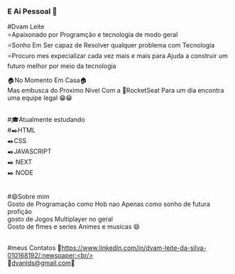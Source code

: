 ### E Ai Pessoal 👋

#Dvam Leite
<br/>:star:Apaixonado por Programção e tecnologia de modo geral 
<br/>:star:Sonho Em Ser capaz de Resolver qualquer problema com Tecnologia 
<br/>:star:Procuro mes expecializar cada vez mais e mais para Ajuda a construir um futuro melhor por meio da tecnologia 

:house:No Momento Em Casa:house:<br/> Mas embusca do Proximo Nivel Com a :rocket:RocketSeat Para um dia encontra uma equipe legal :grin::grin:

<br/>#:mortar_board:Atualmente estudando
<br/>#:black_nib:HTML<br/> :black_nib:CSS<br/> :black_nib:JAVASCRIPT <br/>:black_nib: NEXT<br/> :black_nib: NODE

<br/>#:smile:Sobre mim
<br/>Gosto de Programação como Hob nao Apenas como sonho de futura profição 
<br/>gosto de Jogos Multiplayer no geral 
<br/>Gosto de flmes e series Animes e musicas :smile:

<br/>#meus Contatos
:newspaper:https://www.linkedin.com/in/dvam-leite-da-silva-010168192/:newspaper:<br/>
<br/>:email:dvanlds@gmail.com:email:


<!--
**dvamleite/dvamleite** is a ✨ _special_ ✨ repository because its `README.md` (this file) appears on your GitHub profile.

Here are some ideas to get you started:

- 🔭 I’m currently working on ...
- 🌱 I’m currently learning ...
- 👯 I’m looking to collaborate on ...
- 🤔 I’m looking for help with ...
- 💬 Ask me about ...
- 📫 How to reach me: ...
- 😄 Pronouns: ...
- ⚡ Fun fact: ...
-->
